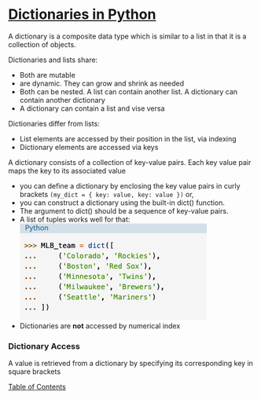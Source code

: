 # [Dictionaries in Python](https://realpython.com/python-dicts/)

A dictionary is a composite data type which is similar to a list in that it is a collection of objects.

Dictionaries and lists share:
- Both are mutable
- are dynamic. They can grow and shrink as needed
- Both can be nested. A list can contain another list. A dictionary can contain another dictionary
- A dictionary can contain a list and vise versa

Dictionaries differ from lists:
- List elements are accessed by their position in the list, via indexing
- Dictionary elements are accessed via keys

A dictionary consists of a collection of key-value pairs. Each key value pair maps the key to its associated value
- you can define a dictionary by enclosing the key value pairs in curly brackets ```(my_dict = { key: value, key: value })``` or,
- you can construct a dictionary using the built-in dict() function. 
- The argument to dict() should be a sequence of key-value pairs. 
- A list of tuples works well for that:
  ![build in dictionary](dict-img/built-in-func.png)
- Dictionaries are **not** accessed by numerical index

### Dictionary Access
A value is retrieved from a dictionary by specifying its corresponding key in square brackets


[Table of Contents](../README.md)
